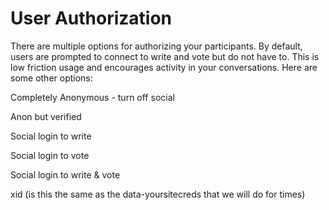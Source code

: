 # User Authorization

There are multiple options for authorizing your participants. By default, users are prompted to connect to write and vote but do not have to. This is low friction usage and encourages activity in your conversations. Here are some other options:

Completely Anonymous - turn off social

Anon but verified

Social login to write

Social login to vote

Social login to write & vote

xid (is this the same as the data-yoursitecreds that we will do for times)

